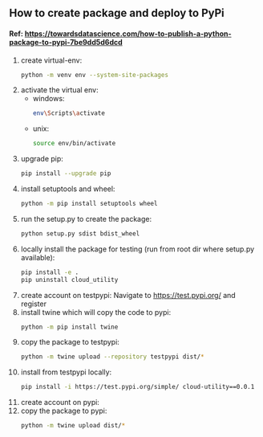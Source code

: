 ## How to create package and deploy to PyPi

#### Ref: https://towardsdatascience.com/how-to-publish-a-python-package-to-pypi-7be9dd5d6dcd

1. create virtual-env: 
	```bash
	python -m venv env --system-site-packages
	```
2. activate the virtual env:
	* windows: 
		```bash
		env\Scripts\activate
		```
	* unix: 
		```bash
		source env/bin/activate
		```
3. upgrade pip: 
	```bash
	pip install --upgrade pip
	```
4. install setuptools and wheel: 
	```bash
	python -m pip install setuptools wheel
	```
5. run the setup.py to create the package:
	```bash
	python setup.py sdist bdist_wheel
	```
6. locally install the package for testing (run from root dir where setup.py available): 
	```bash
	pip install -e .
	pip uninstall cloud_utility
	```
7. create account on testpypi: 
	Navigate to https://test.pypi.org/ and register
8. install twine which will copy the code to pypi:
	```bash
	python -m pip install twine
	```
9. copy the package to testpypi:
	```bash
	python -m twine upload --repository testpypi dist/*
	```
10. install from testpypi locally: 
	```bash
	pip install -i https://test.pypi.org/simple/ cloud-utility==0.0.1
	```
11. create account on pypi:
11. copy the package to pypi:
	```bash
	python -m twine upload dist/*
	```
